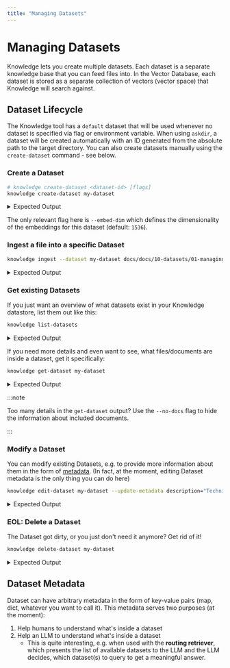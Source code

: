 ```yaml
---
title: "Managing Datasets"
---
```


# Managing Datasets

Knowledge lets you create multiple datasets.
Each dataset is a separate knowledge base that you can feed files into.
In the Vector Database, each dataset is stored as a separate collection of vectors (vector space) that Knowledge will search against.

## Dataset Lifecycle

The Knowledge tool has a `default` dataset that will be used whenever no dataset is specified via flag or environment variable.
When using `askdir`, a dataset will be created automatically with an ID generated from the absolute path to the target directory.
You can also create datasets manually using the `create-dataset` command - see below.

### Create a Dataset

```bash
# knowledge create-dataset <dataset-id> [flags]
knowledge create-dataset my-dataset
```

<details>
<summary>Expected Output</summary>

```bash
$ knowledge create-dataset my-dataset
2024/07/11 09:45:27 INFO Created dataset id=my-dataset
Created dataset "my-dataset"
```

</details>

The only relevant flag here is `--embed-dim` which defines the dimensionality of the embeddings for this dataset (default: `1536`).

### Ingest a file into a specific Dataset

```bash
knowledge ingest --dataset my-dataset docs/docs/10-datasets/01-managing.md
```

<details>
<summary>Expected Output</summary>

```bash
$ knowledge ingest --dataset my-dataset docs/docs/10-datasets/01-managing.md
2024/07/11 09:50:53 INFO Ingested document filename=01-managing.md count=6 absolute_path=<path>/docs/docs/10-datasets/01-managing.md
Ingested 1 files from "docs/docs/10-datasets/01-managing.md" into dataset "my-dataset"
```

</details>

### Get existing Datasets

If you just want an overview of what datasets exist in your Knowledge datastore, list them out like this:

```bash
knowledge list-datasets
```

<details>
<summary>Expected Output</summary>

```bash
$ knowledge list-datasets                                          
[{"id":"default","embed_dim":1536},{"id":"my-dataset","embed_dim":1536}]
```

</details>

If you need more details and even want to see, what files/documents are inside a dataset, get it specifically:

```bash
knowledge get-dataset my-dataset
```

<details>
<summary>Expected Output</summary>

```bash
$ knowledge get-dataset my-dataset                                          
{"id":"my-dataset","embed_dim":1536,"Files":[{"id":"4c107370-3f5a-11ef-8438-8cf8c5751845","dataset":"my-dataset","Documents":[{"id":"0ee6aa14-3b60-4f76-9a1d-55b5f6d105a5","dataset":"my-dataset","file_id":"4c107370-3f5a-11ef-8438-8cf8c5751845"},{"id":"f993e6c6-c122-426c-900a-589cf3037993","dataset":"my-dataset","file_id":"4c107370-3f5a-11ef-8438-8cf8c5751845"},{"id":"3142d3ec-4548-42b4-950c-a272002fbe60","dataset":"my-dataset","file_id":"4c107370-3f5a-11ef-8438-8cf8c5751845"},{"id":"e3ea75df-f3a2-4daf-9ce8-2f7ba16ad130","dataset":"my-dataset","file_id":"4c107370-3f5a-11ef-8438-8cf8c5751845"},{"id":"37d71728-a78c-4c82-8e51-654c5e224d9a","dataset":"my-dataset","file_id":"4c107370-3f5a-11ef-8438-8cf8c5751845"},{"id":"159bdf1f-697c-4e0d-bffe-f7472b03c5b5","dataset":"my-dataset","file_id":"4c107370-3f5a-11ef-8438-8cf8c5751845"}],"name":"01-managing.md","absolute_path":"<path>/docs/docs/10-datasets/01-managing.md","size":2006,"modified_at":"2024-07-11T09:50:31.981617707+02:00"}]}
```

</details>

:::note

Too many details in the `get-dataset` output? Use the `--no-docs` flag to hide the information about included documents.

:::

### Modify a Dataset

You can modify existing Datasets, e.g. to provide more information about them in the form of [metadata](#dataset-metadata).
(In fact, at the moment, editing Dataset metadata is the only thing you can do here)

```bash
knowledge edit-dataset my-dataset --update-metadata description="Technical Documentation about the GPTScript Knowledge Tool"
```

<details>
<summary>Expected Output</summary>

```bash
$ knowledge edit-dataset my-dataset --update-metadata description="Technical Documentation about the GPTScript Knowledge Tool"
Updated dataset:
 {"id":"my-dataset","embed_dim":1536,"Files":null,"metadata":{"description":"Technical Documentation about the GPTScript Knowledge Tool"}}
```

</details>

### EOL: Delete a Dataset

The Dataset got dirty, or you just don't need it anymore? Get rid of it!

```bash
knowledge delete-dataset my-dataset
```

<details>
<summary>Expected Output</summary>

```bash
$ knowledge delete-dataset my-dataset
2024/07/11 10:01:11 INFO Deleting dataset id=my-dataset
Deleted dataset "my-dataset"
```

</details>

## Dataset Metadata

Dataset can have arbitrary metadata in the form of key-value pairs (map, dict, whatever you want to call it).
This metadata serves two purposes (at the moment):

1. Help humans to understand what's inside a dataset
2. Help an LLM to understand what's inside a dataset
   - This is quite interesting, e.g. when used with the **routing retriever**, which presents the list of available datasets to the LLM and the LLM decides, which dataset(s) to query to get a meaningful answer.